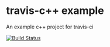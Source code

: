 # travis-c++ example

An example c++ project for travis-ci


[![Build Status](https://travis-ci.org/gitdev1234/travis-qt-test.svg?branch=master)](https://travis-ci.org/gitdev1234/travis-qt-test)
